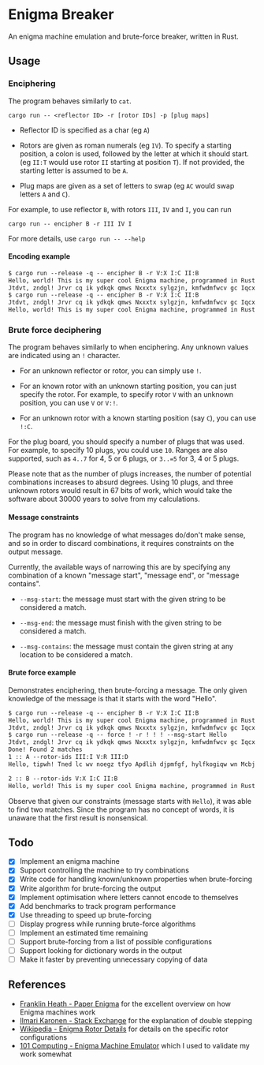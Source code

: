 # Enigma Breaker

An enigma machine emulation and brute-force breaker, written in Rust.

## Usage

### Enciphering

The program behaves similarly to `cat`.

`cargo run -- <reflector ID> -r [rotor IDs] -p [plug maps]`

* Reflector ID is specified as a char (eg `A`)

* Rotors are given as roman numerals (eg `IV`). To specify a starting position,
  a colon is used, followed by the letter at which it should start. (eg `II:T`
  would use rotor `II` starting at position `T`). If not provided, the starting
  letter is assumed to be `A`.

* Plug maps are given as a set of letters to swap (eg `AC` would swap letters
  `A` and `C`).

For example, to use reflector `B`, with rotors `III`, `IV` and `I`, you can run

`cargo run -- encipher B -r III IV I`

For more details, use `cargo run -- --help`

#### Encoding example

```txt
$ cargo run --release -q -- encipher B -r V:X I:C II:B
Hello, world! This is my super cool Enigma machine, programmed in Rust!
Jtdvt, zndgl! Jrvr cq ik ydkqk qmws Nxxxtx sylgzjn, kmfwdmfwcv gc Iqcx!
$ cargo run --release -q -- encipher B -r V:X I:C II:B
Jtdvt, zndgl! Jrvr cq ik ydkqk qmws Nxxxtx sylgzjn, kmfwdmfwcv gc Iqcx!
Hello, world! This is my super cool Enigma machine, programmed in Rust!
```

### Brute force deciphering

The program behaves similarly to when enciphering. Any unknown values are
indicated using an `!` character.

* For an unknown reflector or rotor, you can simply use `!`.

* For an known rotor with an unknown starting position, you can just specify
  the rotor. For example, to specify rotor `V` with an unknown position, you
  can use `V` or `V:!`.

* For an unknown rotor with a known starting position (say `C`), you can use
  `!:C`.

For the plug board, you should specify a number of plugs that was used. For
example, to specify 10 plugs, you could use `10`. Ranges are also supported,
such as `4..7` for 4, 5 or 6 plugs, or `3..=5` for 3, 4 or 5 plugs.

Please note that as the number of plugs increases, the number of potential
combinations increases to absurd degrees. Using 10 plugs, and three unknown
rotors would result in 67 bits of work, which would take the software about
30000 years to solve from my calculations.

#### Message constraints

The program has no knowledge of what messages do/don't make sense, and so in
order to discard combinations, it requires constraints on the output message.

Currently, the available ways of narrowing this are by specifying any
combination of a known "message start", "message end", or "message contains".

* `--msg-start`: the message must start with the given string to be considered
  a match.

* `--msg-end`: the message must finish with the given string to be considered
  a match.

* `--msg-contains`: the message must contain the given string at any location
  to be considered a match.

#### Brute force example

Demonstrates enciphering, then brute-forcing a message. The only given
knowledge of the message is that it starts with the word "Hello".

```txt
$ cargo run --release -q -- encipher B -r V:X I:C II:B
Hello, world! This is my super cool Enigma machine, programmed in Rust!
Jtdvt, zndgl! Jrvr cq ik ydkqk qmws Nxxxtx sylgzjn, kmfwdmfwcv gc Iqcx!
$ cargo run --release -q -- force ! -r ! ! ! --msg-start Hello
Jtdvt, zndgl! Jrvr cq ik ydkqk qmws Nxxxtx sylgzjn, kmfwdmfwcv gc Iqcx!
Done! Found 2 matches
1 :: A --rotor-ids III:I V:R III:D
Hello, tipwh! Tned lc wv noegz tfyo Apdlih djpmfgf, hylfkogiqw wn Mcbj!

2 :: B --rotor-ids V:X I:C II:B
Hello, world! This is my super cool Enigma machine, programmed in Rust!
```

Observe that given our constraints (message starts with `Hello`), it was able
to find two matches. Since the program has no concept of words, it is unaware
that the first result is nonsensical.

## Todo

* [X] Implement an enigma machine
* [X] Support controlling the machine to try combinations
* [X] Write code for handling known/unknown properties when brute-forcing
* [X] Write algorithm for brute-forcing the output
* [X] Implement optimisation where letters cannot encode to themselves
* [X] Add benchmarks to track program performance
* [X] Use threading to speed up brute-forcing
* [ ] Display progress while running brute-force algorithms
* [ ] Implement an estimated time remaining
* [ ] Support brute-forcing from a list of possible configurations
* [ ] Support looking for dictionary words in the output
* [ ] Make it faster by preventing unnecessary copying of data

## References

* [Franklin Heath - Paper Enigma](http://wiki.franklinheath.co.uk/index.php/Enigma/Paper_Enigma) for the excellent overview on how Enigma machines work
* [Ilmari Karonen - Stack Exchange](https://crypto.stackexchange.com/a/71395/112016) for the explanation of double stepping
* [Wikipedia - Enigma Rotor Details](https://en.wikipedia.org/wiki/Enigma_rotor_details) for details on the specific rotor configurations
* [101 Computing - Enigma Machine Emulator](https://www.101computing.net/enigma-machine-emulator/) which I used to validate my work somewhat
